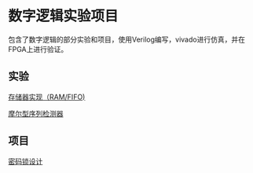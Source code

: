 # 数字逻辑实验项目

包含了数字逻辑的部分实验和项目，使用Verilog编写，vivado进行仿真，并在FPGA上进行验证。

## 实验

[存储器实现（RAM/FIFO)](./memory/)

[摩尔型序列检测器](./sequence_detection/)

## 项目

[密码锁设计](./project_lock/)

